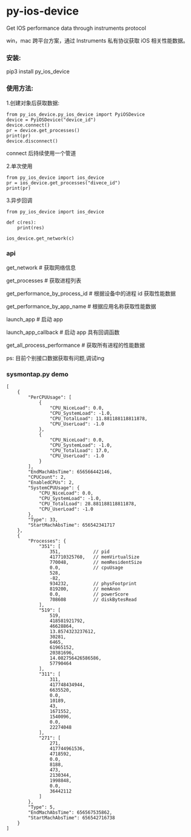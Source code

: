 # py-ios-device

Get IOS performance data through instruments protocol

win，mac 跨平台方案，通过 Instruments 私有协议获取 iOS 相关性能数据。


### 安装:

pip3 install py_ios_device

### 使用方法:
1.创建对象后获取数据:

```
from py_ios_device.py_ios_device import PyiOSDevice
device = PyiOSDevice("device_id")
device.connect()
pr = device.get_processes()
print(pr)
device.disconnect()
```
connect 后持续使用一个管道

2.单次使用
```
from py_ios_device import ios_device
pr = ios_device.get_processes("divece_id")
print(pr)
```

3.异步回调
```
from py_ios_device import ios_device

def c(res):
    print(res)

ios_device.get_network(c)
```

### api

get_network  # 获取网络信息

get_processes  # 获取进程列表

get_performance_by_process_id  # 根据设备中的进程 id 获取性能数据

get_performance_by_app_name  # 根据应用名称获取性能数据

launch_app  # 启动 app

launch_app_callback   # 启动 app 具有回调函数

get_all_process_performance  # 获取所有进程的性能数据

ps: 目前个别接口数据获取有问题,调试ing


### sysmontap.py demo
```
[
    {
        "PerCPUUsage": [
            {
                "CPU_NiceLoad": 0.0,
                "CPU_SystemLoad": -1.0,
                "CPU_TotalLoad": 11.881188118811878,
                "CPU_UserLoad": -1.0
            },
            {
                "CPU_NiceLoad": 0.0,
                "CPU_SystemLoad": -1.0,
                "CPU_TotalLoad": 17.0,
                "CPU_UserLoad": -1.0
            }
        ],
        "EndMachAbsTime": 656566442146,
        "CPUCount": 2,
        "EnabledCPUs": 2,
        "SystemCPUUsage": {
            "CPU_NiceLoad": 0.0,
            "CPU_SystemLoad": -1.0,
            "CPU_TotalLoad": 28.881188118811878,
            "CPU_UserLoad": -1.0
        },
        "Type": 33,
        "StartMachAbsTime": 656542341717
    },
    {
        "Processes": {
            "351": [
                351,            // pid 
                417710325760,   // memVirtualSize
                770048,         // memResidentSize
                0.0,            // cpuUsage
                528,
                -82,            
                934232,         // physFootprint
                819200,         // memAnon
                0.0,            // powerScore
                708608          // diskBytesRead
            ],
            "519": [
                519,
                418581921792,
                46628864,
                13.8574323237612,
                30281,
                6465,
                61965152,
                20381696,
                14.082756426586586,
                57790464
            ],
            "311": [
                311,
                417748434944,
                6635520,
                0.0,
                10189,
                43,
                1671552,
                1540096,
                0.0,
                22274048
            ],
            "271": [
                271,
                417744961536,
                4718592,
                0.0,
                8188,
                473,
                2130344,
                1998848,
                0.0,
                36442112
            ]
        },
        "Type": 5,
        "EndMachAbsTime": 656567535862,
        "StartMachAbsTime": 656542716738
    }
]
```
